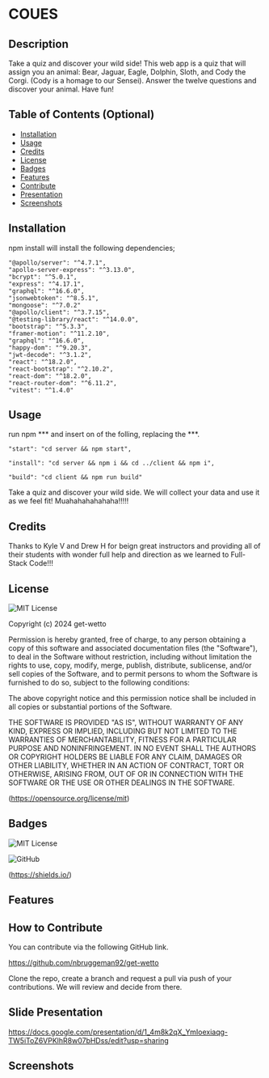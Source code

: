# COUES

## Description
Take a quiz and discover your wild side! This web app is a quiz that will assign you an animal: Bear, Jaguar, Eagle, Dolphin, Sloth, and Cody the Corgi. (Cody is a homage to our Sensei). Answer the twelve questions and discover your animal. Have fun!

## Table of Contents (Optional)

- [Installation](#installation)
- [Usage](#usage)
- [Credits](#credits)
- [License](#license)
- [Badges](#badges)
- [Features](#features)
- [Contribute](#how-to-contribute)
- [Presentation](#slide-presentation)
- [Screenshots](#screenshots)

## Installation

npm install will install the following dependencies;

    "@apollo/server": "^4.7.1",
    "apollo-server-express": "^3.13.0",
    "bcrypt": "^5.0.1",
    "express": "^4.17.1",
    "graphql": "^16.6.0",
    "jsonwebtoken": "^8.5.1",
    "mongoose": "^7.0.2"
    "@apollo/client": "^3.7.15",
    "@testing-library/react": "^14.0.0",
    "bootstrap": "^5.3.3",
    "framer-motion": "^11.2.10",
    "graphql": "^16.6.0",
    "happy-dom": "^9.20.3",
    "jwt-decode": "^3.1.2",
    "react": "^18.2.0",
    "react-bootstrap": "^2.10.2",
    "react-dom": "^18.2.0",
    "react-router-dom": "^6.11.2",
    "vitest": "^1.4.0"

## Usage

run npm *** and insert on of the folling, replacing the ***. 

    "start": "cd server && npm start",

    "install": "cd server && npm i && cd ../client && npm i",

    "build": "cd client && npm run build"



Take a quiz and discover your wild side. We will collect your data and use it as we feel fit! Muahahahahahaha!!!!!

## Credits

Thanks to Kyle V and Drew H for beign great instructors and providing all of their students with wonder full help and direction as we learned to Full-Stack Code!!!

## License

![MIT License](https://img.shields.io/badge/License-MIT-darkgreen)

Copyright (c) 2024 get-wetto

Permission is hereby granted, free of charge, to any person obtaining a copy
of this software and associated documentation files (the "Software"), to deal
in the Software without restriction, including without limitation the rights
to use, copy, modify, merge, publish, distribute, sublicense, and/or sell
copies of the Software, and to permit persons to whom the Software is
furnished to do so, subject to the following conditions:

The above copyright notice and this permission notice shall be included in all
copies or substantial portions of the Software.

THE SOFTWARE IS PROVIDED "AS IS", WITHOUT WARRANTY OF ANY KIND, EXPRESS OR
IMPLIED, INCLUDING BUT NOT LIMITED TO THE WARRANTIES OF MERCHANTABILITY,
FITNESS FOR A PARTICULAR PURPOSE AND NONINFRINGEMENT. IN NO EVENT SHALL THE
AUTHORS OR COPYRIGHT HOLDERS BE LIABLE FOR ANY CLAIM, DAMAGES OR OTHER
LIABILITY, WHETHER IN AN ACTION OF CONTRACT, TORT OR OTHERWISE, ARISING FROM,
OUT OF OR IN CONNECTION WITH THE SOFTWARE OR THE USE OR OTHER DEALINGS IN THE
SOFTWARE.

(https://opensource.org/license/mit)

## Badges

![MIT License](https://img.shields.io/badge/License-MIT-darkgreen)

![GitHub](https://img.shields.io/badge/GitHub-darkblue)

(https://shields.io/)

## Features

## How to Contribute

You can contribute via the following GitHub link.

https://github.com/nbruggeman92/get-wetto

Clone the repo, create a branch and request a pull via push of your contributions. We will review and decide from there.

## Slide Presentation

https://docs.google.com/presentation/d/1_4m8k2qX_YmIoexiaqg-TW5iToZ6VPKlhR8w07bHDss/edit?usp=sharing

## Screenshots

